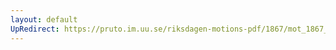 ```yaml
---
layout: default
UpRedirect: https://pruto.im.uu.se/riksdagen-motions-pdf/1867/mot_1867__fk__18/mot_1867__fk__18-002.pdf
---
```

